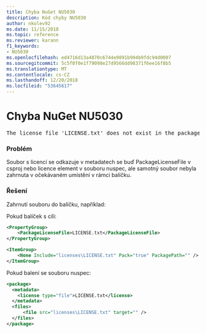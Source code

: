 ```yaml
---
title: Chyba NuGet NU5030
description: Kód chyby NU5030
author: nkolev92
ms.date: 11/15/2018
ms.topic: reference
ms.reviewer: karann
f1_keywords:
- NU5030
ms.openlocfilehash: ed4716d13a4870c6744e9891b994b9fdc94d0007
ms.sourcegitcommit: 5c5f0f0e1f79098e27d9566dd98371f6ee16f8b5
ms.translationtype: MT
ms.contentlocale: cs-CZ
ms.lasthandoff: 12/20/2018
ms.locfileid: "53645617"
---
```

# <a name="nuget-error-nu5030"></a>Chyba NuGet NU5030
<pre>The license file 'LICENSE.txt' does not exist in the package.</pre>

### <a name="issue"></a>Problém

Soubor s licencí se odkazuje v metadatech se buď PackageLicenseFile v csproj nebo licence element v souboru nuspec, ale samotný soubor nebyla zahrnuta v očekávaném umístění v rámci balíčku.


### <a name="solution"></a>Řešení

Zahrnutí souboru do balíčku, například:

Pokud balíček s cíli:
```xml
<PropertyGroup>
    <PackageLicenseFile>LICENSE.txt</PackageLicenseFile>
</PropertyGroup>

<ItemGroup>
    <None Include="licenses\LICENSE.txt" Pack="true" PackagePath="" />
</ItemGroup>
```

Pokud balení se souboru nuspec:
```xml
<package>
  <metadata>
    <license type="file">LICENSE.txt</license>
  </metadata>
  <files>
      <file src="licenses\LICENSE.txt" target="" />
  </files>
</package>
```
